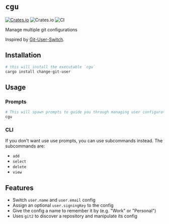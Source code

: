 # `cgu`

[![Crates.io](https://img.shields.io/crates/v/change-git-user)][Crates.io Link]
![Crates.io](https://img.shields.io/crates/d/change-git-user)
![CI](https://github.com/spenserblack/change-git-user/workflows/CI/badge.svg)

Manage multiple git configurations

Inspired by [Git-User-Switch](https://github.com/geongeorge/Git-User-Switch).

## Installation

```bash
# this will install the executable `cgu`
cargo install change-git-user
```

## Usage

### Prompts

```bash
# This will spawn prompts to guide you through managing user configurations
cgu
```

### CLI

If you don't want use use prompts, you can use subcommands instead.
The subcommands are:

- `add`
- `select`
- `delete`
- `view`

## Features

- Switch `user.name` and `user.email` config
- Assign an optional `user.signingKey` to the config
- Give the config a name to remember it by (e.g. "Work" or "Personal")
- Uses `git2` to discover a repository and manipulate its config

[Crates.io Link]: https://crates.io/crates/change-git-user
